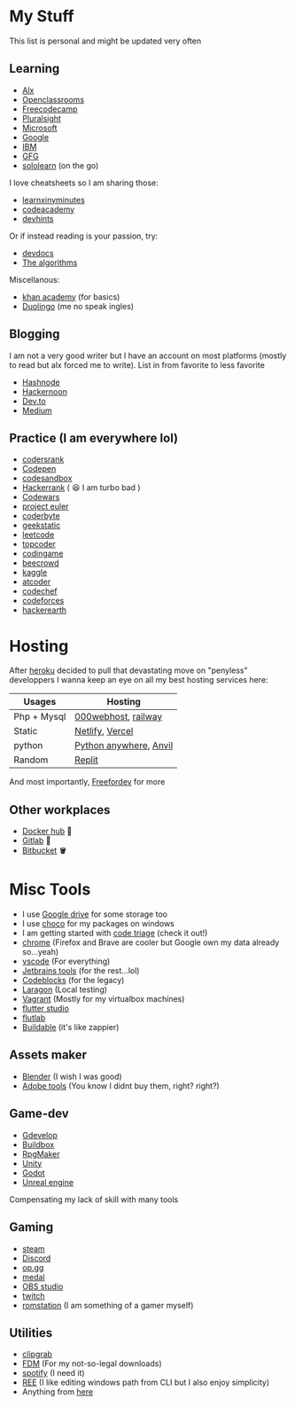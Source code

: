 # My Stuff

This list is personal and might be updated very often
## Learning

- [Alx](https://www.alxafrica.com/)
- [Openclassrooms](https://openclassrooms.com/)
- [Freecodecamp](https://www.freecodecamp.org/nairolf32)
- [Pluralsight](https://app.pluralsight.com/profile/florian-edemessi)
- [Microsoft](https://docs.microsoft.com/en-us/users/florianedemessi-2820/?source=docs)
- [Google](https://g.dev/nair0lf32)
- [IBM](https://www.ibm.com/training/mylearning/home)
- [GFG](https://auth.geeksforgeeks.org/user/nairolf32/profile)
- [sololearn](https://www.sololearn.com/profile/4507307/?ref=app) (on the go)

I love cheatsheets so I am sharing those:

- [learnxinyminutes](https://learnxinyminutes.com/)
- [codeacademy](https://www.codecademy.com/resources/cheatsheets/all)
- [devhints](https://devhints.io/)

Or if instead reading is your passion, try:

- [devdocs](https://devdocs.io/)
- [The algorithms](https://the-algorithms.com/)

Miscellanous:

- [khan academy](https://fr.khanacademy.org/profile/me/) (for basics)
- [Duolingo](https://www.duolingo.com/profile/FlorianEDE509379) (me no speak ingles)

## Blogging

I am not a very good writer but I have an account on most platforms (mostly to read but alx forced me to write). List in from favorite to less favorite

- [Hashnode](https://nairolf32.hashnode.dev/)
- [Hackernoon](https://hackernoon.com/u/nairolf32)
- [Dev.to](https://dev.to/nair0lf32)
- [Medium](https://medium.com/@nairolf32)

## Practice (I am everywhere lol)

- [codersrank](https://profile.codersrank.io/user/nair0lf32/)
- [Codepen](https://codepen.io/nair0lf32/)
- [codesandbox](https://codesandbox.io/u/nairolf32)
- [Hackerrank](https://www.hackerrank.com/nair0lf32) ( :laughing: I am turbo bad )
- [Codewars](https://www.codewars.com/users/nair0lf32)
- [project euler](https://projecteuler.net/)
- [coderbyte](https://coderbyte.com/profile/nairolf32)
- [geekstatic](https://app.geektastic.com/dashboard)
- [leetcode](https://leetcode.com/florianedem/)
- [topcoder](https://www.topcoder.com/members/nairolf32)
- [codingame](https://www.codingame.com/profile/2a8066199551bbb0ab8497876d1381cc2842444)
- [beecrowd](https://www.beecrowd.com.br/judge/en/profile/776503)
- [kaggle](https://www.kaggle.com/florianedemessi)
- [atcoder](https://atcoder.jp/users/nairolf32)
- [codechef](https://www.codechef.com/users/nairolf32/)
- [codeforces](https://codeforces.com/profile/nairolf32)
- [hackerearth](https://www.hackerearth.com/@florianedem)

# Hosting

After [heroku](https://www.heroku.com/) decided to pull that devastating move on "penyless" developpers I wanna keep an eye on all my best hosting services here:

| Usages          | Hosting|
|-----------------|--------|
| Php + Mysql     | [000webhost](https://fr.000webhost.com/), [railway](https://railway.app/)                           |
| Static          | [Netlify](https://app.netlify.com/teams/nair0lf32/overview), [Vercel](https://vercel.com/dashboard) |
| python          | [Python anywhere](https://www.pythonanywhere.com/user/nairolf32/), [Anvil](https://anvil.works)     |
| Random          | [Replit](https://replit.com/~)                                                |

And most importantly, [Freefordev](https://free-for.dev/#/?id=paas) for more
## Other workplaces

- [Docker hub](https://hub.docker.com/repositories) 🐳
- [Gitlab](https://gitlab.com/florianedem) 🦊
- [Bitbucket](https://bitbucket.org/nair0lf32/) 🪣

# Misc Tools

- I use [Google drive](https://drive.google.com/drive/my-drive) for some storage too
- I use [choco](https://community.chocolatey.org/) for my packages on windows
- I am getting started with [code triage](https://www.codetriage.com/) (check it out!)
- [chrome](https://www.google.fr/chrome/) (Firefox and Brave are cooler but Google own my data already so...yeah)
- [vscode](https://code.visualstudio.com/) (For everything)
- [Jetbrains tools](https://www.jetbrains.com/fr-fr/toolbox-app/) (for the rest...lol)
- [Codeblocks](https://www.codeblocks.org/) (for the legacy)
- [Laragon](https://laragon.org/) (Local testing)
- [Vagrant](https://www.vagrantup.com/) (Mostly for my virtualbox machines)
- [flutter studio](https://flutterstudio.app/)
- [flutlab](https://flutlab.io/profile)
- [Buildable](https://app.buildable.dev/home) (it's like zappier)

## Assets maker

- [Blender](https://www.blender.org/) (I wish I was good)
- [Adobe tools](https://www.adobe.com/fr/products/catalog.html?types=pf_252Fdesktop&types=pf_252Fmobile&types=pf_252Fweb) (You know I didnt buy them, right? right?)

## Game-dev

- [Gdevelop](https://gdevelop.io/)
- [Buildbox](https://signup.buildbox.com/)
- [RpgMaker](https://www.rpgmakerweb.com/)
- [Unity](https://unity.com/fr)
- [Godot](https://godotengine.org/)
- [Unreal engine](https://www.unrealengine.com/en-US/) 

Compensating my lack of skill with many tools

## Gaming

- [steam](https://store.steampowered.com/?l=french)
- [Discord](https://discord.com/) 
- [op.gg](https://www.op.gg/) 
- [medal](https://medal.tv/) 
- [OBS studio](https://obsproject.com/fr)
- [twitch](https://www.twitch.tv/?lang=fr) 
- [romstation](https://www.romstation.fr/) (I am something of a gamer myself)

## Utilities

- [clipgrab](https://clipgrab.de/fr)
- [FDM](https://www.freedownloadmanager.org/) (For my not-so-legal downloads)
- [spotify](https://www.spotify.com/fr/) (I need it)
- [REE](https://www.rapidee.com/en/about) (I like editing windows path from CLI but I also enjoy simplicity)
- Anything from [here](https://www.nirsoft.net/)

